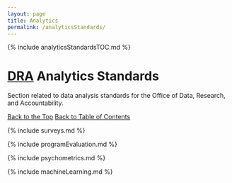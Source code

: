 ```yaml
---
layout: page
title: Analytics
permalink: /analyticsStandards/
---
```


{% include analyticsStandardsTOC.md %}

# <a name="analyticsStandards"></a> [DRA](http://www.fcps.net/administration/departments/data) Analytics Standards
Section related to data analysis standards for the Office of Data, Research, and Accountability.

[Back to the Top](#top)  [Back to Table of Contents](#analyticsStandardsTOC)



{% include surveys.md %}

{% include programEvaluation.md %}

{% include psychometrics.md %}

{% include machineLearning.md %}




